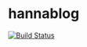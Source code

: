 # hannablog

[![Build Status](https://jenkins.oktibor.com/job/hannablog.oktibor.com-deploy/badge/icon)](https://jenkins.oktibor.com/job/hannablog.oktibor.com-deploy/)
